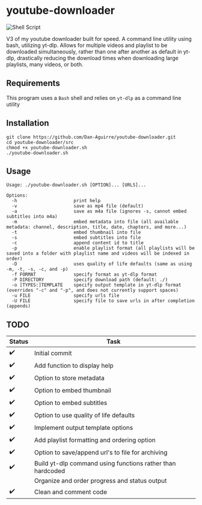 # youtube-downloader
![Shell Script](https://img.shields.io/badge/shell_script-%23121011.svg?style=for-the-badge&logo=gnu-bash&logoColor=white)

V3 of my youtube downloader built for speed. A command line utility using bash, utilizing yt-dlp. Allows for multiple videos and playlist to be downloaded simultaneously, rather than one after another as default in yt-dlp, drastically reducing the download times when downloading large playlists, many videos, or both.


## Requirements
This program uses a `Bash` shell and relies on `yt-dlp` as a command line utility


## Installation
```
git clone https://github.com/Dan-Aguirre/youtube-downloader.git
cd youtube-downloader/src
chmod +x youtube-downloader.sh
./youtube-downloader.sh
```


## Usage
```
Usage: ./youtube-downloader.sh [OPTION]... [URLS]...

Options:
  -h                     print help
  -v                     save as mp4 file (default)
  -a                     save as m4a file (ignores -s, cannot embed subtitles into m4a)
  -m                     embed metadata into file (all available metadata: channel, description, title, date, chapters, and more...)
  -t                     embed thumbnail into file
  -s                     embed subtitles into file
  -c                     append content id to title
  -p                     enable playlist format (all playlists will be saved into a folder with playlist name and videos will be indexed in order)
  -D                     uses quality of life defaults (same as using -m, -t, -s, -c, and -p)
  -f FORMAT              specify format as yt-dlp format
  -P DIRECTORY           specify download path (default: ./)
  -o [TYPES:]TEMPLATE    specify output template in yt-dlp format (overrides "-c" and "-p", and does not currently support spaces)
  -u FILE                specify urls file
  -U FILE                specify file to save urls in after completion (appends)

```


## TODO
|Status|Task|
|------|----|
|:heavy_check_mark:|Initial commit|
|:heavy_check_mark:|Add function to display help|
|:heavy_check_mark:|Option to store metadata|
|:heavy_check_mark:|Option to embed thumbnail|
|:heavy_check_mark:|Option to embed subtitles|
|:heavy_check_mark:|Option to use quality of life defaults|
|:heavy_check_mark:|Implement output template options|
|:heavy_check_mark:|Add playlist formatting and ordering option|
|:heavy_check_mark:|Option to save/append url's to file for archiving|
|:heavy_check_mark:|Build yt-dlp command using functions rather than hardcoded|
||Organize and order progress and status output|
|:heavy_check_mark:|Clean and comment code|
